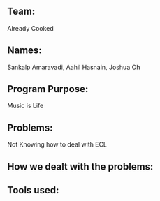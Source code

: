 ## Team: 
Already Cooked
## Names: 
Sankalp Amaravadi, Aahil Hasnain, Joshua Oh
## Program Purpose: 

Music is Life


## Problems: 

Not Knowing how to deal with ECL 


## How we dealt with the problems:
## Tools used:
